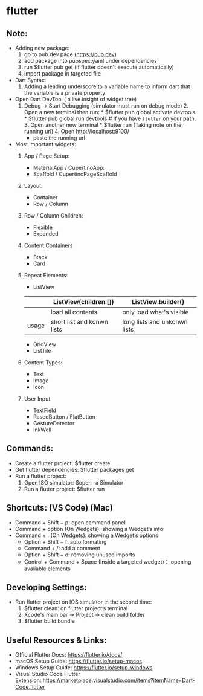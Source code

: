 # flutter

## Note:
  * Adding new package:
    1. go to pub.dev page (https://pub.dev)
    2. add package into pubspec.yaml under dependencies   
    3. run $flutter pub get (if flutter doesn't execute automatically)
    4. import package in targeted file
  * Dart Syntax:
    1. Adding a leading underscore to a variable name to inform dart that the variable is a private property
  * Open Dart DevTool ( a live insight of widget tree)
    1. Debug -> Start Debugging (simulator must run on debug mode)
		2. Open a new terminal then run:
			  * $flutter pub global activate devtools
			  * $flutter pub global run devtools   # If you have `flutter` on your path.
		3. Open another new terminal
			  * $flutter run (Taking note on the running url)
		4. Open http://localhost:9100/
        * paste the running url 
  * Most important widgets: 
    1. App / Page Setup:
        * MaterialApp / CupertinoApp: 
        * Scaffold / CupertinoPageScaffold
    2. Layout:
        * Container
        * Row / Column
    3. Row / Column Children:
        * Flexible
        * Expanded
    4. Content Containers
        * Stack
        * Card
    5. Repeat Elements:
        * ListView

        ||  ListView(children:[]) |  ListView.builder()  |
        |---|---|---|
        ||   load all contents   |  only load what's visible |
        |usage| short list and konwn lists | long lists and unkonwn lists|


        * GridView
        * ListTile
    6. Content Types:
        * Text
        * Image
        * Icon
    7. User Input
        * TextField
        * RasedButton / FlatButton
        * GestureDetector
        * InkWell
## Commands: 
  * Create a flutter project: $flutter create <project name>
  * Get flutter dependencies: $flutter packages get
  * Run a flutter project:
    1. Open ISO simulator: $open -a Simulator
    2. Run a flutter project: $flutter run

## Shortcuts: (VS Code) (Mac)
  * Command + Shift + p: open cammand panel
  * Command + option (On Wedgets): showing a Wedget’s info
  * Command + . (On Wedgets): showing a Wedget’s options
	* Option + Shift + f: auto formating
	* Command + /: add a comment 
	* Option + Shift + o: removing unused imports
	* Control + Command + Space (Inside a targeted wedget)： opening avaliable elements

## Developing Settings:
  * Run flutter project on IOS simulator in the second time:
	  1. $flutter clean: on flutter project’s terminal
    2. Xcode's main bar -> Project -> clean build folder
	  3. $flutter build bundle
 
## Useful Resources & Links:
  * Official Flutter Docs: https://flutter.io/docs/
  * macOS Setup Guide: https://flutter.io/setup-macos
  * Windows Setup Guide: https://flutter.io/setup-windows
  * Visual Studio Code Flutter Extension: https://marketplace.visualstudio.com/items?itemName=Dart-Code.flutter
